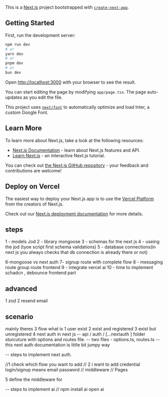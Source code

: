 This is a [Next.js](https://nextjs.org/) project bootstrapped with [`create-next-app`](https://github.com/vercel/next.js/tree/canary/packages/create-next-app).

## Getting Started

First, run the development server:

```bash
npm run dev
# or
yarn dev
# or
pnpm dev
# or
bun dev
```

Open [http://localhost:3000](http://localhost:3000) with your browser to see the result.

You can start editing the page by modifying `app/page.tsx`. The page auto-updates as you edit the file.

This project uses [`next/font`](https://nextjs.org/docs/basic-features/font-optimization) to automatically optimize and load Inter, a custom Google Font.

## Learn More

To learn more about Next.js, take a look at the following resources:

- [Next.js Documentation](https://nextjs.org/docs) - learn about Next.js features and API.
- [Learn Next.js](https://nextjs.org/learn) - an interactive Next.js tutorial.

You can check out [the Next.js GitHub repository](https://github.com/vercel/next.js/) - your feedback and contributions are welcome!

## Deploy on Vercel

The easiest way to deploy your Next.js app is to use the [Vercel Platform](https://vercel.com/new?utm_medium=default-template&filter=next.js&utm_source=create-next-app&utm_campaign=create-next-app-readme) from the creators of Next.js.

Check out our [Next.js deployment documentation](https://nextjs.org/docs/deployment) for more details.


## steps 
1 - models Jod 
2 - library mongoose
3 - schemas for the next js
4 - useing the jod (tyoe script first schema validations)
5 - database connections(in next js you always checks that db connection is already there or not)

6-mongoose vs next auth
7- signup route with complete flow
8 - messaging route group route frontend
9 - integrate vercel ai
10 - time to implement schadcn , debounce frontend part



## advanced
1 zod
2 resend email

## scenario
mainly theres 3 flow what is 
1 user exist
2 exist and registered 
3 exist but unregistered
4 next auth in next js
 -- api / auth / [...nextauth ] folder sturcuture with options and routes file.
-- two files - options.ts, routes.ts
-- this next auth documentation is little bit jumpy way 

-- steps to implement next auth.

//1 check which flow you want to add
// 2 i want to add credential login/signup means email password
// middleware
// Pages

 5 define the middleware for  



-- steps to implement ai
// npm install ai open ai